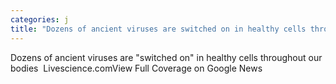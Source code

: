 ```yaml
---
categories: j
title: "Dozens of ancient viruses are switched on in healthy cells throughout our bodies  Livesciencecom"
---
```

Dozens of ancient viruses are "switched on" in healthy cells throughout our bodies&nbsp;&nbsp;Livescience.comView Full Coverage on Google News
